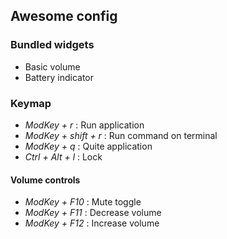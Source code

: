 Awesome config
--------------

### Bundled widgets
-  Basic volume
-  Battery indicator

### Keymap
* _ModKey + r_ :               Run application
* _ModKey + shift + r_ :       Run command on terminal
* _ModKey + q_ :               Quite application
* _Ctrl + Alt + l_ :           Lock

#### Volume controls
* _ModKey + F10_ :             Mute toggle  
* _ModKey + F11_ :             Decrease volume
* _ModKey + F12_ :             Increase volume


